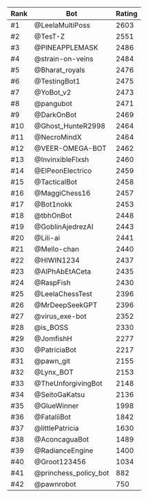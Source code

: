 Rank|Bot|Rating
---|---|---
#1|@LeelaMultiPoss|2603
#2|@TesT-Z|2551
#3|@PINEAPPLEMASK|2486
#4|@strain-on-veins|2484
#5|@Bharat_royals|2476
#6|@TestingBot1|2475
#7|@YoBot_v2|2473
#8|@pangubot|2471
#9|@DarkOnBot|2469
#10|@Ghost_HunteR2998|2464
#11|@NecroMindX|2464
#12|@VEER-OMEGA-BOT|2462
#13|@InvinxibleFlxsh|2460
#14|@ElPeonElectrico|2459
#15|@TacticalBot|2458
#16|@MaggiChess16|2457
#17|@Bot1nokk|2453
#18|@tbhOnBot|2448
#19|@GoblinAjedrezAI|2443
#20|@Lili-ai|2441
#21|@Mello-chan|2440
#22|@HIWIN1234|2437
#23|@AlPhAbEtACeta|2435
#24|@RaspFish|2430
#25|@LeelaChessTest|2396
#26|@MrDeepSeekGPT|2396
#27|@virus_exe-bot|2352
#28|@is_BOSS|2330
#29|@JomfishH|2277
#30|@PatriciaBot|2217
#31|@pawn_git|2155
#32|@Lynx_BOT|2153
#33|@TheUnforgivingBot|2148
#34|@SeitoGaKatsu|2136
#35|@GlueWinner|1998
#36|@FataliiBot|1842
#37|@littlePatricia|1630
#38|@AconcaguaBot|1489
#39|@RadianceEngine|1400
#40|@Groot123456|1034
#41|@princhess_policy_bot|882
#42|@pawnrobot|750
